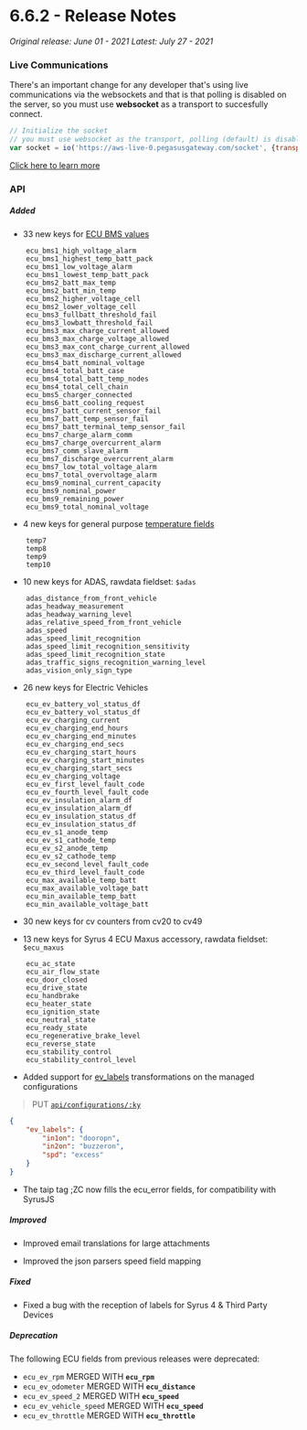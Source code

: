 # 6.6.2 - Release Notes
*Original release: June 01 - 2021*
*Latest: July 27 - 2021*

### Live Communications

There's an important change for any developer that's using live communications via the websockets and that is that polling is disabled on the server, so you must use **websocket** as a transport to succesfully connect.

```js
// Initialize the socket
// you must use websocket as the transport, polling (default) is disabled
var socket = io('https://aws-live-0.pegasusgateway.com/socket', {transports: ['websocket']})
```

[Click here to learn more](http://docs.pegasusgateway.com/?javascript#live-communications)

### API

##### Added

- 33 new keys for [ECU BMS values](https://docs.pegasusgateway.com/#master-fields-list)

```
    ecu_bms1_high_voltage_alarm
    ecu_bms1_highest_temp_batt_pack
    ecu_bms1_low_voltage_alarm
    ecu_bms1_lowest_temp_batt_pack
    ecu_bms2_batt_max_temp
    ecu_bms2_batt_min_temp
    ecu_bms2_higher_voltage_cell
    ecu_bms2_lower_voltage_cell
    ecu_bms3_fullbatt_threshold_fail
    ecu_bms3_lowbatt_threshold_fail
    ecu_bms3_max_charge_current_allowed
    ecu_bms3_max_charge_voltage_allowed
    ecu_bms3_max_cont_charge_current_allowed
    ecu_bms3_max_discharge_current_allowed
    ecu_bms4_batt_nominal_voltage
    ecu_bms4_total_batt_case
    ecu_bms4_total_batt_temp_nodes
    ecu_bms4_total_cell_chain
    ecu_bms5_charger_connected
    ecu_bms6_batt_cooling_request
    ecu_bms7_batt_current_sensor_fail
    ecu_bms7_batt_temp_sensor_fail
    ecu_bms7_batt_terminal_temp_sensor_fail
    ecu_bms7_charge_alarm_comm
    ecu_bms7_charge_overcurrent_alarm
    ecu_bms7_comm_slave_alarm
    ecu_bms7_discharge_overcurrent_alarm
    ecu_bms7_low_total_voltage_alarm
    ecu_bms7_total_overvoltage_alarm
    ecu_bms9_nominal_current_capacity
    ecu_bms9_nominal_power
    ecu_bms9_remaining_power
    ecu_bms9_total_nominal_voltage
```

- 4 new keys for general purpose [temperature fields](https://docs.pegasusgateway.com/#master-fields-list)

```
    temp7
    temp8
    temp9
    temp10
```

- 10 new keys for ADAS, rawdata fieldset: `$adas`

```
    adas_distance_from_front_vehicle
    adas_headway_measurement
    adas_headway_warning_level
    adas_relative_speed_from_front_vehicle
    adas_speed
    adas_speed_limit_recognition
    adas_speed_limit_recognition_sensitivity
    adas_speed_limit_recognition_state
    adas_traffic_signs_recognition_warning_level
    adas_vision_only_sign_type
```

- 26 new keys for Electric Vehicles

```
    ecu_ev_battery_vol_status_df
    ecu_ev_battery_vol_status_df
    ecu_ev_charging_current
    ecu_ev_charging_end_hours
    ecu_ev_charging_end_minutes
    ecu_ev_charging_end_secs
    ecu_ev_charging_start_hours
    ecu_ev_charging_start_minutes
    ecu_ev_charging_start_secs
    ecu_ev_charging_voltage
    ecu_ev_first_level_fault_code
    ecu_ev_fourth_level_fault_code
    ecu_ev_insulation_alarm_df
    ecu_ev_insulation_alarm_df
    ecu_ev_insulation_status_df
    ecu_ev_insulation_status_df
    ecu_ev_s1_anode_temp
    ecu_ev_s1_cathode_temp
    ecu_ev_s2_anode_temp
    ecu_ev_s2_cathode_temp
    ecu_ev_second_level_fault_code
    ecu_ev_third_level_fault_code
    ecu_max_available_temp_batt
    ecu_max_available_voltage_batt
    ecu_min_available_temp_batt
    ecu_min_available_voltage_batt
```

- 30 new keys for cv counters from cv20 to cv49

- 13 new keys for Syrus 4 ECU Maxus accessory, rawdata fieldset: `$ecu_maxus`

```
    ecu_ac_state
    ecu_air_flow_state
    ecu_door_closed
    ecu_drive_state
    ecu_handbrake
    ecu_heater_state
    ecu_ignition_state
    ecu_neutral_state
    ecu_ready_state
    ecu_regenerative_brake_level
    ecu_reverse_state
    ecu_stability_control
    ecu_stability_control_level
```


- Added support for [ev_labels](https://docs.pegasusgateway.com/#evlabels) transformations on the managed configurations

> PUT [`api/configurations/:ky`](https://pegasus1.pegasusgateway.com/api/configurations/r021)

```json
{
	"ev_labels": {
		"in1on": "dooropn",
        "in2on": "buzzeron",
        "spd": "excess"
    }
}
```

- The taip tag ;ZC now fills the ecu_error fields, for compatibility with SyrusJS


##### Improved

- Improved email translations for large attachments

- Improved the json parsers speed field mapping

##### Fixed

- Fixed a bug with the reception of labels for Syrus 4 & Third Party Devices

##### Deprecation

The following ECU fields from previous releases were deprecated:

* `ecu_ev_rpm` MERGED WITH **`ecu_rpm`**
* `ecu_ev_odometer` MERGED WITH **`ecu_distance`**
* `ecu_ev_speed_2` MERGED WITH **`ecu_speed`**
* `ecu_ev_vehicle_speed` MERGED WITH **`ecu_speed`**
* `ecu_ev_throttle` MERGED WITH **`ecu_throttle`**

